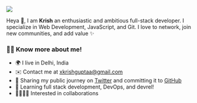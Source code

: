 ![](https://github.com/xkrishguptaa/krishstwt/assets/135469703/1279e77d-a863-4774-83d6-427820d9f5ff)


Heya 👋, I am **Krish** an enthusiastic and ambitious full-stack developer. I specialize in Web Development, JavaScript, and Git. I love to network, join new communities, and add value ✨

### 🧑🏻 Know more about me!
  
  - 🌍 I live in Delhi, India
  - ✉️ Contact me at [xkrishguptaa@gmail.com](mailto:xkrishguptaa@gmail.com)
  - 🚀 Sharing my public journey on [Twitter](https://twitter.com/xkrishguptaa) and committing it to [GitHub](https://github.com/xkrishguptaa)
  - 🧠 Learning full stack development, DevOps, and devrel!
  - 🫱🏻‍🫲🏻 Interested in collaborations
